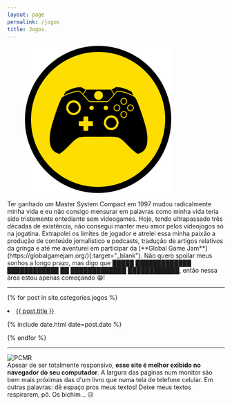 ```yaml
---
layout: page
permalink: /jogos
title: Jogos.
---
```

<figure>
  <img alt="Jogos." src="/images/JOGOS.png"/>
</figure>
Ter ganhado um Master System Compact em 1997 mudou radicalmente minha vida e eu não consigo mensurar em palavras como minha vida teria sido tristemente entediante sem videogames. Hoje, tendo ultrapassado três décadas de existência, não consegui manter meu amor pelos vídeojogos só na jogatina. Extrapolei os limites de jogador e atrelei essa minha paixão a produção de conteúdo jornalístico e podcasts, tradução de artigos relativos da gringa e até me aventurei em participar da [**Global Game Jam**](https://globalgamejam.org/){:target="_blank"}. Não quero spoilar meus sonhos a longo prazo, mas digo que █████ █████████████ ████████████ ██ █████████████ ████████████, então nessa área estou apenas começando 😁!

---
{% for post in site.categories.jogos %}
 <li><a href="{{ post.url }}">{{ post.title }}</a>
    <P> <span>{% include date.html date=post.date %}</span>
    </P>
</li>
{% endfor %}

--- 
<div class="clearfix" style="display:inline-block;vertical-align:top;">
    <div>
        <img class="pcmr" title="PCMR" src="https://i.imgur.com/LBlDVeN.gif"/>
    </div>
    <div>
    Apesar de ser totalmente responsivo, <strong>esse site é melhor exibido no navegador do seu computador</strong>. A largura das páginas num monitor são bem mais próximas das d'um livro que numa tela de telefone celular. Em outras palavras: dê espaço pros meus textos!  Deixe meus textos respirarem, pô. Os bichim... 😑
    </div>
</div>



